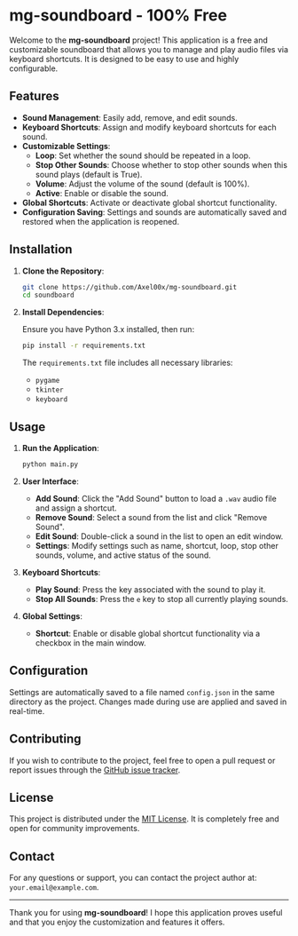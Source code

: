 # mg-soundboard - 100% Free

Welcome to the **mg-soundboard** project! This application is a free and customizable soundboard that allows you to manage and play audio files via keyboard shortcuts. It is designed to be easy to use and highly configurable.

## Features

- **Sound Management**: Easily add, remove, and edit sounds.
- **Keyboard Shortcuts**: Assign and modify keyboard shortcuts for each sound.
- **Customizable Settings**:
  - **Loop**: Set whether the sound should be repeated in a loop.
  - **Stop Other Sounds**: Choose whether to stop other sounds when this sound plays (default is True).
  - **Volume**: Adjust the volume of the sound (default is 100%).
  - **Active**: Enable or disable the sound.
- **Global Shortcuts**: Activate or deactivate global shortcut functionality.
- **Configuration Saving**: Settings and sounds are automatically saved and restored when the application is reopened.

## Installation

1. **Clone the Repository**:

    ```bash
    git clone https://github.com/Axel00x/mg-soundboard.git
    cd soundboard
    ```

2. **Install Dependencies**:

    Ensure you have Python 3.x installed, then run:

    ```bash
    pip install -r requirements.txt
    ```

    The `requirements.txt` file includes all necessary libraries:
    - `pygame`
    - `tkinter`
    - `keyboard`

## Usage

1. **Run the Application**:

    ```bash
    python main.py
    ```

2. **User Interface**:

    - **Add Sound**: Click the "Add Sound" button to load a `.wav` audio file and assign a shortcut.
    - **Remove Sound**: Select a sound from the list and click "Remove Sound".
    - **Edit Sound**: Double-click a sound in the list to open an edit window.
    - **Settings**: Modify settings such as name, shortcut, loop, stop other sounds, volume, and active status of the sound.

3. **Keyboard Shortcuts**:

    - **Play Sound**: Press the key associated with the sound to play it.
    - **Stop All Sounds**: Press the `e` key to stop all currently playing sounds.

4. **Global Settings**:

    - **Shortcut**: Enable or disable global shortcut functionality via a checkbox in the main window.

## Configuration

Settings are automatically saved to a file named `config.json` in the same directory as the project. Changes made during use are applied and saved in real-time.

## Contributing

If you wish to contribute to the project, feel free to open a pull request or report issues through the [GitHub issue tracker](https://github.com/Axel00x/mg-soundboard/issues).

## License

This project is distributed under the [MIT License](LICENSE). It is completely free and open for community improvements.

## Contact

For any questions or support, you can contact the project author at: `your.email@example.com`.

---

Thank you for using **mg-soundboard**! I hope this application proves useful and that you enjoy the customization and features it offers.
